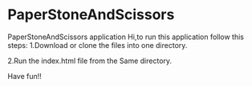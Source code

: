 # PaperStoneAndScissors
PaperStoneAndScissors application
Hi,to run this application follow this steps:
1.Download or clone the files into one directory.

2.Run the index.html file from the Same directory.

Have fun!!
